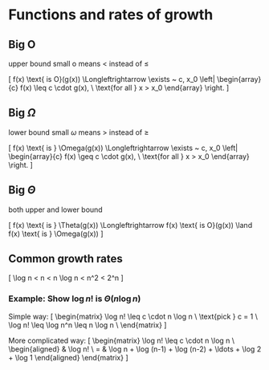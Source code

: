# Functions and rates of growth

## Big $\text{O}$
upper bound
small $\text{o}$ means $<$ instead of $\leq$

\[
  f(x) \text{ is O}(g(x)) \Longleftrightarrow \exists ~ c, x_0
  \left|
  \begin{array}{c}
    f(x) \leq c \cdot g(x), \\
    \text{for all } x > x_0
  \end{array}
  \right.
\]

## Big $\Omega$
lower bound
small $\omega$ means $>$ instead of $\geq$

\[
  f(x) \text{ is } \Omega(g(x)) \Longleftrightarrow \exists ~ c, x_0
  \left|
  \begin{array}{c}
    f(x) \geq c \cdot g(x), \\
    \text{for all } x > x_0
  \end{array}
  \right.
\]

## Big $\Theta$
both upper and lower bound

\[
  f(x) \text{ is } \Theta(g(x)) \Longleftrightarrow
  f(x) \text{ is O}(g(x)) \land f(x) \text{ is } \Omega(g(x))
\]

## Common growth rates
\[
  \log n < n < n \log n < n^2 < 2^n
\]

### Example: Show $\log n!$ is $\Theta(n \log n)$

Simple way:
\[
  \begin{matrix}
    \log n! \leq c \cdot n \log n \\
    \text{pick } c = 1 \\
    \log n! \leq \log n^n \leq n \log n \\
  \end{matrix}
\]

More complicated way:
\[
  \begin{matrix}
    \log n! \leq c \cdot n \log n \\
    \begin{aligned}
      & \log n! \\
      = & \log n + \log (n-1) + \log (n-2) + \ldots + \log 2 + \log 1
    \end{aligned}
  \end{matrix}
\]
